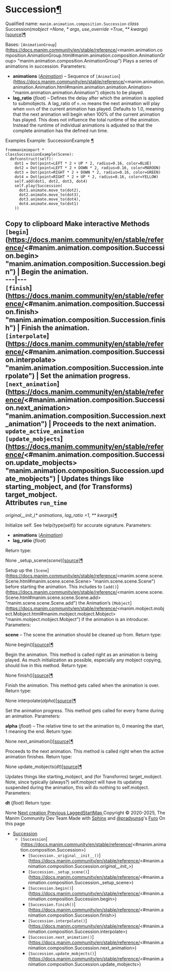 # Succession[¶](https://docs.manim.community/en/stable/reference/<#succession> "Link to this heading")
Qualified name: `manim.animation.composition.Succession`
_class_ Succession(_mobject =None_, _* args_, _use_override =True_, _** kwargs_)[[source]](https://docs.manim.community/en/stable/reference/<../_modules/manim/animation/composition.html#Succession>)[¶](https://docs.manim.community/en/stable/reference/<#manim.animation.composition.Succession> "Link to this definition")
    
Bases: `[AnimationGroup`](https://docs.manim.community/en/stable/reference/<manim.animation.composition.AnimationGroup.html#manim.animation.composition.AnimationGroup> "manim.animation.composition.AnimationGroup")
Plays a series of animations in succession.
Parameters:
    
  * **animations** ([_Animation_](https://docs.manim.community/en/stable/reference/<manim.animation.animation.Animation.html#manim.animation.animation.Animation> "manim.animation.animation.Animation")) – Sequence of `[Animation`](https://docs.manim.community/en/stable/reference/<manim.animation.animation.Animation.html#manim.animation.animation.Animation> "manim.animation.animation.Animation") objects to be played.
  * **lag_ratio** (_float_) – 
Defines the delay after which the animation is applied to submobjects. A lag_ratio of `n.nn` means the next animation will play when `nnn%` of the current animation has played. Defaults to 1.0, meaning that the next animation will begin when 100% of the current animation has played.
This does not influence the total runtime of the animation. Instead the runtime of individual animations is adjusted so that the complete animation has the defined run time.


Examples
Example: SuccessionExample [¶](https://docs.manim.community/en/stable/reference/<#successionexample>)
```
frommanimimport *
classSuccessionExample(Scene):
  defconstruct(self):
    dot1 = Dot(point=LEFT * 2 + UP * 2, radius=0.16, color=BLUE)
    dot2 = Dot(point=LEFT * 2 + DOWN * 2, radius=0.16, color=MAROON)
    dot3 = Dot(point=RIGHT * 2 + DOWN * 2, radius=0.16, color=GREEN)
    dot4 = Dot(point=RIGHT * 2 + UP * 2, radius=0.16, color=YELLOW)
    self.add(dot1, dot2, dot3, dot4)
    self.play(Succession(
      dot1.animate.move_to(dot2),
      dot2.animate.move_to(dot3),
      dot3.animate.move_to(dot4),
      dot4.animate.move_to(dot1)
    ))

```
Copy to clipboard
Make interactive
Methods
`[begin`](https://docs.manim.community/en/stable/reference/<#manim.animation.composition.Succession.begin> "manim.animation.composition.Succession.begin") | Begin the animation.  
---|---  
`[finish`](https://docs.manim.community/en/stable/reference/<#manim.animation.composition.Succession.finish> "manim.animation.composition.Succession.finish") | Finish the animation.  
`[interpolate`](https://docs.manim.community/en/stable/reference/<#manim.animation.composition.Succession.interpolate> "manim.animation.composition.Succession.interpolate") | Set the animation progress.  
`[next_animation`](https://docs.manim.community/en/stable/reference/<#manim.animation.composition.Succession.next_animation> "manim.animation.composition.Succession.next_animation") | Proceeds to the next animation.  
`update_active_animation`  
`[update_mobjects`](https://docs.manim.community/en/stable/reference/<#manim.animation.composition.Succession.update_mobjects> "manim.animation.composition.Succession.update_mobjects") | Updates things like starting_mobject, and (for Transforms) target_mobject.  
Attributes
`run_time`  
---  
_original__init__(_* animations_, _lag_ratio =1_, _** kwargs_)[¶](https://docs.manim.community/en/stable/reference/<#manim.animation.composition.Succession._original__init__> "Link to this definition")
    
Initialize self. See help(type(self)) for accurate signature.
Parameters:
    
  * **animations** ([_Animation_](https://docs.manim.community/en/stable/reference/<manim.animation.animation.Animation.html#manim.animation.animation.Animation> "manim.animation.animation.Animation"))
  * **lag_ratio** (_float_)


Return type:
    
None
_setup_scene(_scene_)[[source]](https://docs.manim.community/en/stable/reference/<../_modules/manim/animation/composition.html#Succession._setup_scene>)[¶](https://docs.manim.community/en/stable/reference/<#manim.animation.composition.Succession._setup_scene> "Link to this definition")
    
Setup up the `[Scene`](https://docs.manim.community/en/stable/reference/<manim.scene.scene.Scene.html#manim.scene.scene.Scene> "manim.scene.scene.Scene") before starting the animation.
This includes to `[add()`](https://docs.manim.community/en/stable/reference/<manim.scene.scene.Scene.html#manim.scene.scene.Scene.add> "manim.scene.scene.Scene.add") the Animation’s `[Mobject`](https://docs.manim.community/en/stable/reference/<manim.mobject.mobject.Mobject.html#manim.mobject.mobject.Mobject> "manim.mobject.mobject.Mobject") if the animation is an introducer.
Parameters:
    
**scene** – The scene the animation should be cleaned up from.
Return type:
    
None
begin()[[source]](https://docs.manim.community/en/stable/reference/<../_modules/manim/animation/composition.html#Succession.begin>)[¶](https://docs.manim.community/en/stable/reference/<#manim.animation.composition.Succession.begin> "Link to this definition")
    
Begin the animation.
This method is called right as an animation is being played. As much initialization as possible, especially any mobject copying, should live in this method.
Return type:
    
None
finish()[[source]](https://docs.manim.community/en/stable/reference/<../_modules/manim/animation/composition.html#Succession.finish>)[¶](https://docs.manim.community/en/stable/reference/<#manim.animation.composition.Succession.finish> "Link to this definition")
    
Finish the animation.
This method gets called when the animation is over.
Return type:
    
None
interpolate(_alpha_)[[source]](https://docs.manim.community/en/stable/reference/<../_modules/manim/animation/composition.html#Succession.interpolate>)[¶](https://docs.manim.community/en/stable/reference/<#manim.animation.composition.Succession.interpolate> "Link to this definition")
    
Set the animation progress.
This method gets called for every frame during an animation.
Parameters:
    
**alpha** (_float_) – The relative time to set the animation to, 0 meaning the start, 1 meaning the end.
Return type:
    
None
next_animation()[[source]](https://docs.manim.community/en/stable/reference/<../_modules/manim/animation/composition.html#Succession.next_animation>)[¶](https://docs.manim.community/en/stable/reference/<#manim.animation.composition.Succession.next_animation> "Link to this definition")
    
Proceeds to the next animation.
This method is called right when the active animation finishes.
Return type:
    
None
update_mobjects(_dt_)[[source]](https://docs.manim.community/en/stable/reference/<../_modules/manim/animation/composition.html#Succession.update_mobjects>)[¶](https://docs.manim.community/en/stable/reference/<#manim.animation.composition.Succession.update_mobjects> "Link to this definition")
    
Updates things like starting_mobject, and (for Transforms) target_mobject. Note, since typically (always?) self.mobject will have its updating suspended during the animation, this will do nothing to self.mobject.
Parameters:
    
**dt** (_float_)
Return type:
    
None
[ Next creation ](https://docs.manim.community/en/stable/reference/<manim.animation.creation.html>) [ Previous LaggedStartMap ](https://docs.manim.community/en/stable/reference/<manim.animation.composition.LaggedStartMap.html>)
Copyright © 2020-2025, The Manim Community Dev Team 
Made with [Sphinx](https://docs.manim.community/en/stable/reference/<https:/www.sphinx-doc.org/>) and [@pradyunsg](https://docs.manim.community/en/stable/reference/<https:/pradyunsg.me>)'s [Furo](https://docs.manim.community/en/stable/reference/<https:/github.com/pradyunsg/furo>)
On this page 
  * [Succession](https://docs.manim.community/en/stable/reference/<#>)
    * `[Succession`](https://docs.manim.community/en/stable/reference/<#manim.animation.composition.Succession>)
      * `[Succession._original__init__()`](https://docs.manim.community/en/stable/reference/<#manim.animation.composition.Succession._original__init__>)
      * `[Succession._setup_scene()`](https://docs.manim.community/en/stable/reference/<#manim.animation.composition.Succession._setup_scene>)
      * `[Succession.begin()`](https://docs.manim.community/en/stable/reference/<#manim.animation.composition.Succession.begin>)
      * `[Succession.finish()`](https://docs.manim.community/en/stable/reference/<#manim.animation.composition.Succession.finish>)
      * `[Succession.interpolate()`](https://docs.manim.community/en/stable/reference/<#manim.animation.composition.Succession.interpolate>)
      * `[Succession.next_animation()`](https://docs.manim.community/en/stable/reference/<#manim.animation.composition.Succession.next_animation>)
      * `[Succession.update_mobjects()`](https://docs.manim.community/en/stable/reference/<#manim.animation.composition.Succession.update_mobjects>)


